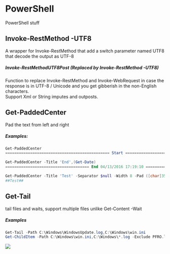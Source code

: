 # PowerShell
PowerShell stuff

## Invoke-RestMethod -UTF8
A wrapper for Invoke-RestMethod that add a switch parameter named UTF8 that decode the output as UTF-8

##### Invoke-RestMethodUTF8Post (Replaced by Invoke-RestMethod -UTF8)
Function to replace Invoke-RestMethod and Invoke-WebRequest in case the response is in UTF-8 / Unicode and you get gibberish in the non-English characters.<br>Support Xml or String imputes and outposts.

## Get-PaddedCenter
Pad the text from left and right
##### Examples:
```PowerShell
Get-PaddedCenter
============================================== Start ===============================================
```
```PowerShell
Get-PaddedCenter -Title 'End',(Get-Date)
===================================== End 04/13/2016 17:19:10 ======================================
```
```PowerShell
Get-PaddedCenter -Title 'Test' -Separator $null -Width 8 -Pad ([char]35)
##Test##
```

## Get-Tail
tail files and waits, support multiple files unlike Get-Content -Wait
##### Examples
```PowerShell
Get-Tail -Path C:\Windows\WindowsUpdate.log,C:\Windows\win.ini
Get-ChildItem -Path C:\Windows\win.ini,C:\Windows\*.log -Exclude PFRO.log | Get-Tail -Tail 5 -wait
```
![](https://raw.githubusercontent.com/ili101/PowerShell/master/Examples/Example1.png)
